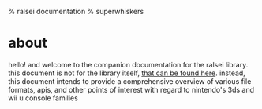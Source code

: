 % ralsei documentation
% superwhiskers

# about

hello! and welcome to the companion documentation for the ralsei library. this document is not for
the library itself, [that can be found here](https://docs.rs/ralsei). instead, this document
intends to provide a comprehensive overview of various file formats, apis, and other points of
interest with regard to nintendo's 3ds and wii u console families
